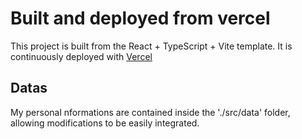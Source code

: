 # Built and deployed from vercel

This project is built from the React + TypeScript + Vite template. It is continuously deployed with [Vercel](https://vercel.com)

## Datas

My personal nformations are contained inside the './src/data' folder, allowing modifications to be easily integrated. 
